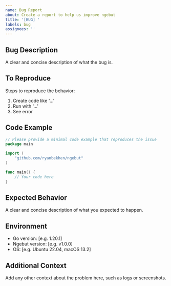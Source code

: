 ```yaml
---
name: Bug Report
about: Create a report to help us improve ngebut
title: '[BUG] '
labels: bug
assignees: ''
---
```


## Bug Description
A clear and concise description of what the bug is.

## To Reproduce
Steps to reproduce the behavior:
1. Create code like '...'
2. Run with '...'
3. See error

## Code Example
```go
// Please provide a minimal code example that reproduces the issue
package main

import (
    "github.com/ryanbekhen/ngebut"
)

func main() {
    // Your code here
}
```

## Expected Behavior
A clear and concise description of what you expected to happen.

## Environment
- Go version: [e.g. 1.20.1]
- Ngebut version: [e.g. v1.0.0]
- OS: [e.g. Ubuntu 22.04, macOS 13.2]

## Additional Context
Add any other context about the problem here, such as logs or screenshots.
